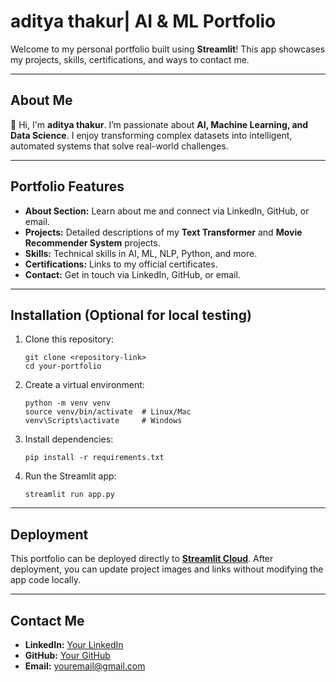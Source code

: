 # aditya thakur| AI & ML Portfolio

Welcome to my personal portfolio built using **Streamlit**! This app showcases my projects, skills, certifications, and ways to contact me.

---

## About Me

👋 Hi, I'm **aditya thakur**.
I’m passionate about **AI, Machine Learning, and Data Science**. I enjoy transforming complex datasets into intelligent, automated systems that solve real-world challenges.

---

## Portfolio Features

- **About Section:** Learn about me and connect via LinkedIn, GitHub, or email.
- **Projects:** Detailed descriptions of my **Text Transformer** and **Movie Recommender System** projects.
- **Skills:** Technical skills in AI, ML, NLP, Python, and more.
- **Certifications:** Links to my official certificates.
- **Contact:** Get in touch via LinkedIn, GitHub, or email.

---

## Installation (Optional for local testing)

1. Clone this repository:
   ```
   git clone <repository-link>
   cd your-portfolio
   ```

2. Create a virtual environment:
   ```
   python -m venv venv
   source venv/bin/activate  # Linux/Mac
   venv\Scripts\activate     # Windows
   ```

3. Install dependencies:
   ```
   pip install -r requirements.txt
   ```

4. Run the Streamlit app:
   ```
   streamlit run app.py
   ```

---

## Deployment

This portfolio can be deployed directly to **[Streamlit Cloud](https://streamlit.io/cloud)**. After deployment, you can update project images and links without modifying the app code locally.

---

## Contact Me

- **LinkedIn:** [Your LinkedIn](https://www.linkedin.com/in/yourlinkedin)
- **GitHub:** [Your GitHub](https://github.com/yourusername)
- **Email:** youremail@gmail.com

